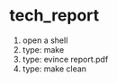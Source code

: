 tech_report
===========

1. open a shell
2. type: make
3. type: evince report.pdf
4. type: make clean
